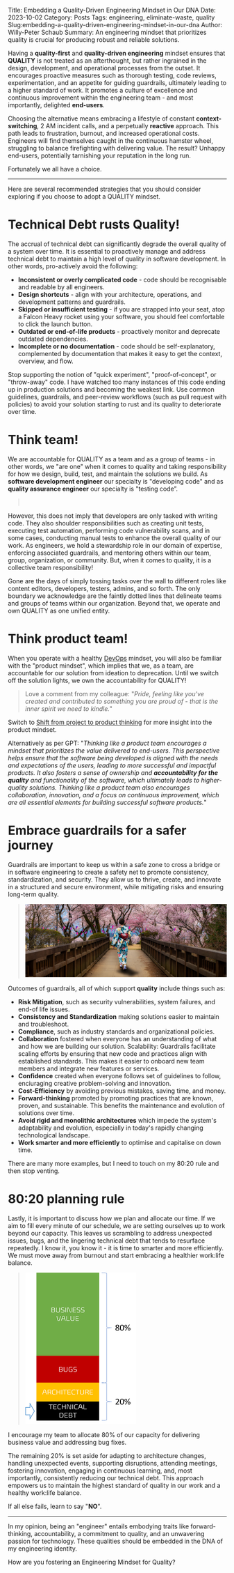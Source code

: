 Title: Embedding a Quality-Driven Engineering Mindset in Our DNA
Date: 2023-10-02
Category: Posts 
Tags: engineering, eliminate-waste, quality
Slug:embedding-a-quality-driven-engineering-mindset-in-our-dna
Author: Willy-Peter Schaub
Summary: An engineering mindset that prioritizes quality is crucial for producing robust and reliable solutions.

Having a **quality-first** and **quality-driven engineering** mindset ensures that **QUALITY** is not treated as an afterthought, but rather ingrained in the design, development, and operational processes from the outset. It encourages proactive measures such as thorough testing, code reviews, experimentation, and an appetite for guiding guardrails, ultimately leading to a higher standard of work. It promotes a culture of excellence and continuous improvement within the engineering team - and most importantly, delighted **end-users**.

Choosing the alternative means embracing a lifestyle of constant **context-switching**, 2 AM incident calls, and a perpetually **reactive** approach. This path leads to frustration, burnout, and increased operational costs. Engineers will find themselves caught in the continuous hamster wheel, struggling to balance firefighting with delivering value. The result? Unhappy end-users, potentially tarnishing your reputation in the long run.

Fortunately we all have a choice.

---

Here are several recommended strategies that you should consider exploring if you choose to adopt a QUALITY mindset.

# Technical Debt rusts Quality!

The accrual of technical debt can significantly degrade the overall quality of a system over time. It is essential to proactively manage and address technical debt to maintain a high level of quality in software development. In other words, pro-actively avoid the following:

- **Inconsistent or overly complicated code** - code should be recognisable and readable by all engineers.
- **Design shortcuts** - align with your architecture, operations, and development patterns and guardrails. 
- **Skipped or insufficient testing** - if you are strapped into your seat, atop a Falcon Heavy rocket using your software, you should feel comfortable to click the launch button.
- **Outdated or end-of-life products** - proactively monitor and deprecate outdated dependencies.
- **Incomplete or no documentation** - code should be self-explanatory, complemented by documentation that makes it easy to get the context,  overview, and flow. 

Stop supporting the notion of "quick experiment", "proof-of-concept", or "throw-away" code. I have watched too many instances of this code ending up in production solutions and becoming the weakest link. Use common guidelines, guardrails, and peer-review workflows (such as pull request with policies) to avoid your solution starting to rust and its quality to deteriorate over time.

# Think team!

We are accountable for QUALITY as a team and as a group of teams - in other words, we "are one" when it comes to quality and taking responsibility for how we design, build, test, and maintain the solutions we build. As **software development engineer** our specialty is "developing code" and as **quality assurance engineer** our specialty is "testing code”. 

> ![<SAMPLE PIC>](../images/embedding-a-quality-driven-engineering-mindset-in-our-dna-1.png) 

However, this does not imply that developers are only tasked with writing code. They also shoulder responsibilities such as creating unit tests, executing test automation, performing code vulnerability scans, and in some cases, conducting manual tests to enhance the overall quality of our work. As engineers, we hold a stewardship role in our domain of expertise, enforcing associated guardrails, and mentoring others within our team, group, organization, or community. But, when it comes to quality, it is a collective team responsibility!

Gone are the days of simply tossing tasks over the wall to different roles like content editors, developers, testers, admins, and so forth. The only boundary we acknowledge are the faintly dotted lines that delineate teams and groups of teams within our organization. Beyond that, we operate and own QUALITY as one unified entity.

# Think product team!

When you operate with a healthy [DevOps](https://www.donovanbrown.com/post/what-is-devopss) mindset, you will also be familiar with the "product mindset", which implies that we, as a team, are accountable for our solution from ideation to deprecation. Until we switch off the solution lights, we own the accountability for QUALITY!

>
> Love a comment from my colleague: "_Pride, feeling like you've created and contributed to something you are proud of - that is the inner spirit we need to kindle._"
>

Switch to [Shift from project to product thinking](/shift-from-project-to-product-thinking.html) for more insight into the product mindset.

Alternatively as per GPT: "_Thinking like a product team encourages a mindset that prioritizes the value delivered to end-users. This perspective helps ensure that the software being developed is aligned with the needs and expectations of the users, leading to more successful and impactful products. It also fosters a sense of ownership and **accountability for the quality** and functionality of the software, which ultimately leads to higher-quality solutions. Thinking like a product team also encourages collaboration, innovation, and a focus on continuous improvement, which are all essential elements for building successful software products._"

# Embrace guardrails for a safer journey

Guardrails are important to keep us within a safe zone to cross a bridge or in software engineering to create a safety net to promote consistency, standardization, and security. They allow us to thrive, create, and innovate in a structured and secure environment, while mitigating risks and ensuring long-term quality.

> ![<SAMPLE PIC>](../images/embedding-a-quality-driven-engineering-mindset-in-our-dna-2.png)

Outcomes of guardrails, all of which support **quality** include things such as:

- **Risk Mitigation**, such as security vulnerabilities, system failures, and end-of life issues.
- **Consistency and Standardization** making solutions easier to maintain and troubleshoot.
- **Compliance**, such as industry standards and organizational policies.
- **Collaboration** fostered when everyone has an understanding of what and how we are building our solution.
Scalability: Guardrails facilitate scaling efforts by ensuring that new code and practices align with established standards. This makes it easier to onboard new team members and integrate new features or services.
- **Confidence** created when everyone follows set of guidelines to follow, enciuraging creative problem-solving and innovation.
- **Cost-Efficiency** by avoiding previous mistakes, saving time, and money.
- **Forward-thinking** promoted by promoting practices that are known, proven, and sustainable. This benefits the maintenance and evolution of solutions over time.
- **Avoid rigid and monolithic architectures** which impede the system's adaptability and evolution, especially in today's rapidly changing technological landscape. 
- **Work smarter and more efficiently** to optimise and capitalise on down time.

There are many more examples, but I need to touch on my 80:20 rule and then stop venting.

# 80:20 planning rule

Lastly, it is important to discuss how we plan and allocate our time. If we aim to fill every minute of our schedule, we are setting ourselves up to work beyond our capacity. This leaves us scrambling to address unexpected issues, bugs, and the lingering technical debt that tends to resurface repeatedly. I know it, you know it - it is time to smarter and more efficiently. We must move away from burnout and start embracing a healthier work:life balance.  

> ![<SAMPLE PIC>](../images/embedding-a-quality-driven-engineering-mindset-in-our-dna-3.png) 

I encourage my team to allocate 80% of our capacity for delivering business value and addressing bug fixes. 

The remaining 20% is set aside for adapting to architecture changes, handling unexpected events, supporting disruptions, attending meetings, fostering innovation, engaging in continuous learning, and, most importantly, consistently reducing our technical debt. This approach empowers us to maintain the highest standard of quality in our work and a healthy work:life balance.

If all else fails, learn to say "**NO**".

---

In my opinion, being an "engineer" entails embodying traits like forward-thinking, accountability, a commitment to quality, and an unwavering passion for technology. These qualities should be embedded in the DNA of my engineering identity.

How are you fostering an Engineering Mindset for Quality?

